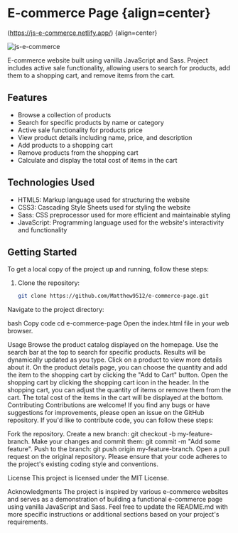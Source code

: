 # E-commerce Page {align=center}

(https://js-e-commerce.netlify.app/) {align=center}

![js-e-commerce](https://github.com/Matthew9512/e-commerce-page/assets/108298198/1aa2d31d-1872-4f67-88c8-7f8fd107bee6)

E-commerce website built using vanilla JavaScript and Sass. Project includes active sale functionality, allowing users to search for products, add them to a shopping cart, and remove items from the cart.

## Features

- Browse a collection of products
- Search for specific products by name or category
- Active sale functionality for products price 
- View product details including name, price, and description
- Add products to a shopping cart
- Remove products from the shopping cart
- Calculate and display the total cost of items in the cart

## Technologies Used

- HTML5: Markup language used for structuring the website
- CSS3: Cascading Style Sheets used for styling the website
- Sass: CSS preprocessor used for more efficient and maintainable styling
- JavaScript: Programming language used for the website's interactivity and functionality

## Getting Started

To get a local copy of the project up and running, follow these steps:

1. Clone the repository:

   ```bash
   git clone https://github.com/Matthew9512/e-commerce-page.git
Navigate to the project directory:

bash
Copy code
cd e-commerce-page
Open the index.html file in your web browser.

Usage
Browse the product catalog displayed on the homepage.
Use the search bar at the top to search for specific products. Results will be dynamically updated as you type.
Click on a product to view more details about it.
On the product details page, you can choose the quantity and add the item to the shopping cart by clicking the "Add to Cart" button.
Open the shopping cart by clicking the shopping cart icon in the header.
In the shopping cart, you can adjust the quantity of items or remove them from the cart.
The total cost of the items in the cart will be displayed at the bottom.
Contributing
Contributions are welcome! If you find any bugs or have suggestions for improvements, please open an issue on the GitHub repository. If you'd like to contribute code, you can follow these steps:

Fork the repository.
Create a new branch: git checkout -b my-feature-branch.
Make your changes and commit them: git commit -m "Add some feature".
Push to the branch: git push origin my-feature-branch.
Open a pull request on the original repository.
Please ensure that your code adheres to the project's existing coding style and conventions.

License
This project is licensed under the MIT License.

Acknowledgments
The project is inspired by various e-commerce websites and serves as a demonstration of building a functional e-commerce page using vanilla JavaScript and Sass.
Feel free to update the README.md with more specific instructions or additional sections based on your project's requirements.
